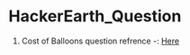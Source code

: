 # HackerEarth_Question
<ol>
  <li>
    Cost of Balloons question refrence -: 
<a href="https://www.hackerearth.com/practice/basic-programming/input-output/basics-of-input-output/practice-problems/algorithm/mojtaba-prepares-contest-29b2a044/">Here </a>
  </li>
</ol>
 

